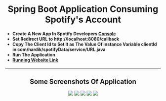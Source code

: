 <h1 align="center">Spring Boot Application Consuming Spotify's Account</h1>
<h4>
<ul>
  <li>Create A New App In Spotify Developers <a href="https://developer.spotify.com/dashboard" target="_blank">Console</a></li>
  <li>Set Redirect URL to http://localhost:8080/callback</li>
  <li>Copy The Client Id to Set It as The Value Of instance Variable clientId in com/hardik/spotifyData/service/URL.java</li>
  <li>Run The Application</li>
  <li><a href="http://spotifydata-env.eba-yfeju4iw.us-east-2.elasticbeanstalk.com/">Running Website Link</a></li>
</ul>
</h4>

<hr>

<h2 align="center">Some Screenshots Of Application</h2>

<div align="center">
  <img src="https://i.ibb.co/Q63RBtR/home.png">
  <img src="https://i.ibb.co/S5Gn8gp/login.png">
  <img src="https://i.ibb.co/6mXpCqK/callback-success.png">
  <img src="https://i.ibb.co/yBryzDD/callback-success-2.png">
  <img src="https://i.ibb.co/27yzFG5/callback-success-3.png">
</div>

